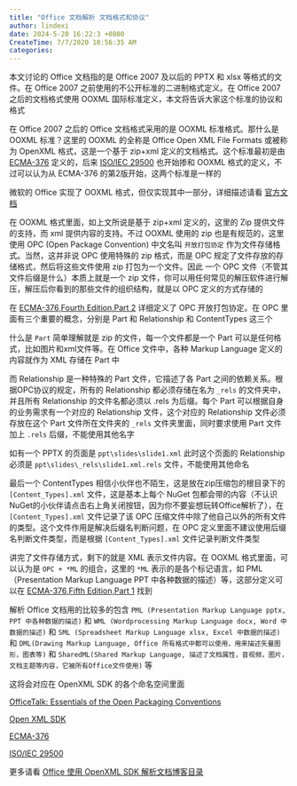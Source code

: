 ```yaml
---
title: "Office 文档解析 文档格式和协议"
author: lindexi
date: 2024-5-20 16:22:3 +0800
CreateTime: 7/7/2020 10:56:35 AM
categories: 
---
```


本文讨论的 Office 文档指的是 Office 2007 及以后的 PPTX 和 xlsx 等格式的文件。在 Office 2007 之前使用的不公开标准的二进制格式定义。在 Office 2007 之后的文档格式使用 OOXML 国际标准定义，本文将告诉大家这个标准的协议和格式

<!--more-->


<!-- CreateTime:7/7/2020 10:56:35 AM -->



在 Office 2007 之后的 Office 文档格式采用的是 OOXML 标准格式。那什么是 OOXML 标准？这里的 OOXML 的全称是 Office Open XML File Formats 或被称为 OpenXML 格式，这是一个基于 zip+xml 定义的文档格式。这个标准最初是由 [ECMA-376](http://www.ecma-international.org/publications/standards/Ecma-376.htm ) 定义的，后来 [ISO/IEC 29500](https://www.iso.org/standard/71691.html) 也开始掺和 OOXML 格式的定义，不过可以认为从 ECMA-376 的第2版开始，这两个标准是一样的

微软的 Office 实现了 OOXML 格式，但仅实现其中一部分，详细描述请看 [官方文档](https://docs.microsoft.com/en-us/openspecs/office_standards/ms-offstandlp/d5784a8b-7070-466b-befa-b7bf3724c6f0?redirectedfrom=MSDN)

在 OOXML 格式里面，如上文所说是基于 zip+xml 定义的，这里的 Zip 提供文件的支持，而 xml 提供内容的支持。不过 OOXML 使用的 zip 也是有规范的，这里使用 OPC (Open Package Convention) 中文名叫 `开放打包协定` 作为文件存储格式。当然，这并非说 OPC 使用特殊的 zip 格式，而是 OPC 规定了文件存放的存储格式，然后将这些文件使用 zip 打包为一个文件。因此 一个 OPC 文件（不管其文件后缀是什么）本质上就是一个 zip 文件，你可以用任何常见的解压软件进行解压，解压后你看到的那些文件的组织结构，就是以 OPC 定义的方式存储的

在 [ECMA-376,Fourth Edition,Part 2](http://www.ecma-international.org/publications/standards/Ecma-376.htm) 详细定义了 OPC 开放打包协定。在 OPC 里面有三个重要的概念，分别是 Part 和 Relationship 和 ContentTypes 这三个

什么是 `Part` 简单理解就是 zip 的文件，每一个文件都是一个 Part 可以是任何格式，比如图片和xml文件等。在 Office 文件中，各种 Markup Language 定义的内容就作为 XML 存储在 Part 中

而 Relationship 是一种特殊的 Part 文件，它描述了各 Part 之间的依赖关系。根据OPC协议的规定，所有的 Relationship 都必须存储在名为 `_rels` 的文件夹中，并且所有 Relationship 的文件名都必须以 .rels 为后缀。每个 Part 可以根据自身的业务需求有一个对应的 Relationship 文件，这个对应的 Relationship 文件必须存放在这个 Part 文件所在文件夹的 `_rels` 文件夹里面，同时要求使用 Part 文件加上 `.rels` 后缀，不能使用其他名字

如有一个 PPTX 的页面是 `ppt\slides\slide1.xml` 此时这个页面的 Relationship 必须是 `ppt\slides\_rels\slide1.xml.rels` 文件，不能使用其他命名

最后一个 ContentTypes 相信小伙伴也不陌生，这是放在zip压缩包的根目录下的 `[Content_Types].xml` 文件，这是基本上每个 NuGet 包都会带的内容（不认识NuGet的小伙伴请点击右上角关闭按钮，因为你不要妄想玩转Office解析了），在 `[Content_Types].xml` 文件记录了该 OPC 压缩文件中除了他自己以外的所有文件的类型。这个文件作用是解决后缀名判断问题，在 OPC 定义里面不建议使用后缀名判断文件类型，而是根据 `[Content_Types].xml` 文件记录判断文件类型

讲完了文件存储方式，剩下的就是 XML 表示文件内容。在 OOXML 格式里面，可以认为是 `OPC + *ML` 的组合，这里的 `*ML` 表示的是各个标记语言，如 PML（Presentation Markup Language PPT 中各种数据的描述）等，这部分定义可以在 [ECMA-376,Fifth Edition,Part 1](http://www.ecma-international.org/publications/standards/Ecma-376.htm) 找到

解析 Office 文档用的比较多的包含 `PML (Presentation Markup Language pptx, PPT 中各种数据的描述)` 和 `WML (Wordprocessing Markup Language docx, Word 中数据的描述)` 和 `SML (Spreadsheet Markup Language xlsx, Excel 中数据的描述)` 和 `DML(Drawing Markup Language, Office 所有格式中都可以使用，用来描述矢量图形，图表等)` 和 `SharedML(Shared Markup Language, 描述了文档属性，音视频，图片，文档主题等内容，它被所有Office文件使用)` 等

这将会对应在 OpenXML SDK 的各个命名空间里面

[OfficeTalk: Essentials of the Open Packaging Conventions](https://docs.microsoft.com/en-us/previous-versions/office/office-12/ee361919(v=office.12)?redirectedfrom=MSDN )

[Open XML SDK](https://docs.microsoft.com/en-us/office/open-xml/open-xml-sdk )

[ECMA-376](http://www.ecma-international.org/publications/standards/Ecma-376.htm )

[ISO/IEC 29500](https://www.iso.org/standard/71691.html)

更多请看 [Office 使用 OpenXML SDK 解析文档博客目录](https://blog.lindexi.com/post/Office-%E4%BD%BF%E7%94%A8-OpenXML-SDK-%E8%A7%A3%E6%9E%90%E6%96%87%E6%A1%A3%E5%8D%9A%E5%AE%A2%E7%9B%AE%E5%BD%95.html )

 		
 	 	
 	 	
